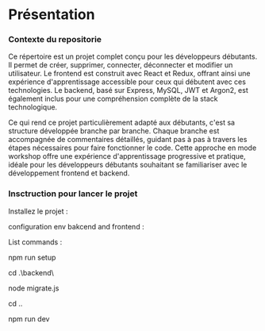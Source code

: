 # Présentation 

### Contexte du repositorie 

<p>  
Ce répertoire est un projet complet conçu pour les développeurs débutants. Il permet de créer, supprimer, connecter, déconnecter et modifier un utilisateur. 
Le frontend est construit avec React et Redux, offrant ainsi une expérience d'apprentissage accessible pour ceux qui débutent avec ces technologies. 
Le backend, basé sur Express, MySQL, JWT et Argon2, est également inclus pour une compréhension complète de la stack technologique.
</p>

<p>  
Ce qui rend ce projet particulièrement adapté aux débutants, c'est sa structure développée branche par branche.
Chaque branche est accompagnée de commentaires détaillés, guidant pas à pas à travers les étapes nécessaires pour faire fonctionner le code.
Cette approche en mode workshop offre une expérience d'apprentissage progressive et pratique, 
idéale pour les développeurs débutants souhaitant se familiariser avec le développement frontend et backend.
</p>

### Insctruction pour lancer le projet 
Installez le projet :

configuration env bakcend and frontend : 

List commands : 

npm run setup

cd .\backend\

node migrate.js

cd ..

npm run dev
